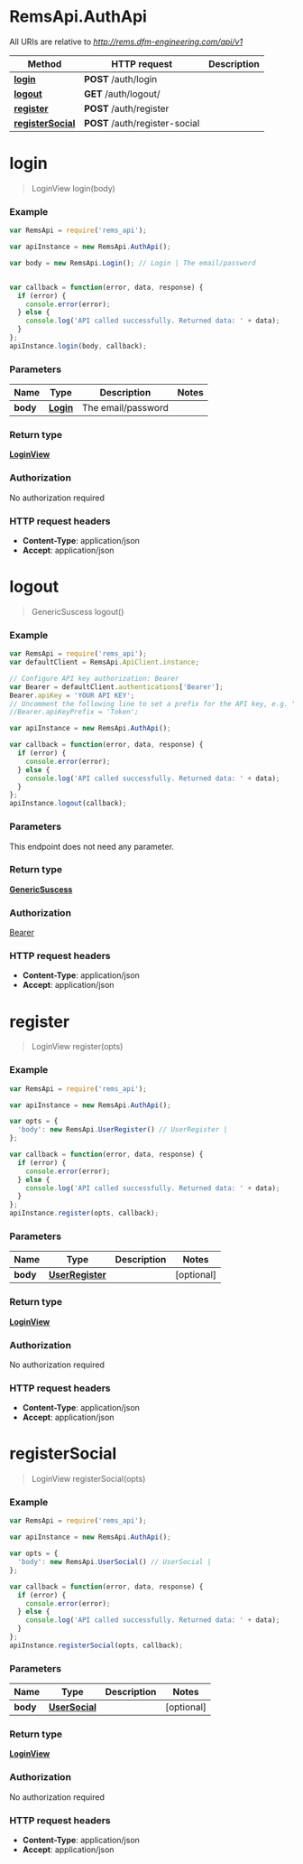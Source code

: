 # RemsApi.AuthApi

All URIs are relative to *http://rems.dfm-engineering.com/api/v1*

Method | HTTP request | Description
------------- | ------------- | -------------
[**login**](AuthApi.md#login) | **POST** /auth/login | 
[**logout**](AuthApi.md#logout) | **GET** /auth/logout/ | 
[**register**](AuthApi.md#register) | **POST** /auth/register | 
[**registerSocial**](AuthApi.md#registerSocial) | **POST** /auth/register-social | 


<a name="login"></a>
# **login**
> LoginView login(body)



### Example
```javascript
var RemsApi = require('rems_api');

var apiInstance = new RemsApi.AuthApi();

var body = new RemsApi.Login(); // Login | The email/password


var callback = function(error, data, response) {
  if (error) {
    console.error(error);
  } else {
    console.log('API called successfully. Returned data: ' + data);
  }
};
apiInstance.login(body, callback);
```

### Parameters

Name | Type | Description  | Notes
------------- | ------------- | ------------- | -------------
 **body** | [**Login**](Login.md)| The email/password | 

### Return type

[**LoginView**](LoginView.md)

### Authorization

No authorization required

### HTTP request headers

 - **Content-Type**: application/json
 - **Accept**: application/json

<a name="logout"></a>
# **logout**
> GenericSuscess logout()



### Example
```javascript
var RemsApi = require('rems_api');
var defaultClient = RemsApi.ApiClient.instance;

// Configure API key authorization: Bearer
var Bearer = defaultClient.authentications['Bearer'];
Bearer.apiKey = 'YOUR API KEY';
// Uncomment the following line to set a prefix for the API key, e.g. "Token" (defaults to null)
//Bearer.apiKeyPrefix = 'Token';

var apiInstance = new RemsApi.AuthApi();

var callback = function(error, data, response) {
  if (error) {
    console.error(error);
  } else {
    console.log('API called successfully. Returned data: ' + data);
  }
};
apiInstance.logout(callback);
```

### Parameters
This endpoint does not need any parameter.

### Return type

[**GenericSuscess**](GenericSuscess.md)

### Authorization

[Bearer](../README.md#Bearer)

### HTTP request headers

 - **Content-Type**: application/json
 - **Accept**: application/json

<a name="register"></a>
# **register**
> LoginView register(opts)



### Example
```javascript
var RemsApi = require('rems_api');

var apiInstance = new RemsApi.AuthApi();

var opts = { 
  'body': new RemsApi.UserRegister() // UserRegister | 
};

var callback = function(error, data, response) {
  if (error) {
    console.error(error);
  } else {
    console.log('API called successfully. Returned data: ' + data);
  }
};
apiInstance.register(opts, callback);
```

### Parameters

Name | Type | Description  | Notes
------------- | ------------- | ------------- | -------------
 **body** | [**UserRegister**](UserRegister.md)|  | [optional] 

### Return type

[**LoginView**](LoginView.md)

### Authorization

No authorization required

### HTTP request headers

 - **Content-Type**: application/json
 - **Accept**: application/json

<a name="registerSocial"></a>
# **registerSocial**
> LoginView registerSocial(opts)



### Example
```javascript
var RemsApi = require('rems_api');

var apiInstance = new RemsApi.AuthApi();

var opts = { 
  'body': new RemsApi.UserSocial() // UserSocial | 
};

var callback = function(error, data, response) {
  if (error) {
    console.error(error);
  } else {
    console.log('API called successfully. Returned data: ' + data);
  }
};
apiInstance.registerSocial(opts, callback);
```

### Parameters

Name | Type | Description  | Notes
------------- | ------------- | ------------- | -------------
 **body** | [**UserSocial**](UserSocial.md)|  | [optional] 

### Return type

[**LoginView**](LoginView.md)

### Authorization

No authorization required

### HTTP request headers

 - **Content-Type**: application/json
 - **Accept**: application/json

